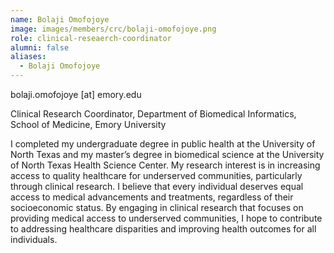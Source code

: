 ```yaml
---
name: Bolaji Omofojoye
image: images/members/crc/bolaji-omofojoye.png
role: clinical-reseaerch-coordinator
alumni: false
aliases:
  - Bolaji Omofojoye
---
```


bolaji.omofojoye [at] emory.edu

Clinical Research Coordinator, Department of Biomedical Informatics, School of Medicine, Emory University


I completed my undergraduate degree in public health at the University of North Texas and my master’s degree in biomedical science at the University of North Texas Health Science Center. My research interest is in increasing access to quality healthcare for underserved communities, particularly through clinical research. I believe that every individual deserves equal access to medical advancements and treatments, regardless of their socioeconomic status. By engaging in clinical research that focuses on providing medical access to underserved communities, I hope to contribute to addressing healthcare disparities and improving health outcomes for all individuals.

